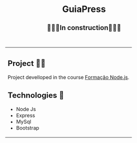<div align="center"> 

<!-- ![]() -->
# GuiaPress

## 🚧👷‍♂️In construction👷‍♂️🚧
<br>

</div>

<table>
<tr>
<td>

## Project 👩‍🔬 
  Project develloped in the course [Formação Node.js](https://www.udemy.com/course/formacao-nodejs/).

## Technologies 🐛

  * Node Js
  * Express
  * MySql
  * Bootstrap
  
</td>
</tr>
</table>


